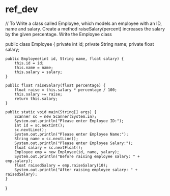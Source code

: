  # ref_dev
 // To Write a class called Employee, which models an employee with an ID, name and salary. Create a method raiseSalary(percent) increases the salary by the given percentage. Write the Employee class
 
 
public class Employee {
    private int id;
    private String name;
    private float salary;
    
    public Employee(int id, String name, float salary) {
        this.id = id;
        this.name = name;
        this.salary = salary;
    }
    
    public float raiseSalary(float percentage) {
        float raise = this.salary * percentage / 100;
        this.salary += raise;
        return this.salary;
    }
    
    public static void main(String[] args) {
        Scanner sc = new Scanner(System.in);
        System.out.println("Please enter Employee ID:");
        int id = sc.nextInt();
        sc.nextLine();
        System.out.println("Please enter Employee Name:");
        String name = sc.nextLine();
        System.out.println("Please enter Employee Salary:");
        float salary = sc.nextFloat();
        Employee emp = new Employee(id, name, salary);
        System.out.println("Before raising employee salary: " + emp.salary);
        float raisedSalary = emp.raiseSalary(10); 
        System.out.println("After raising employee salary: " + raisedSalary);
    }
}
